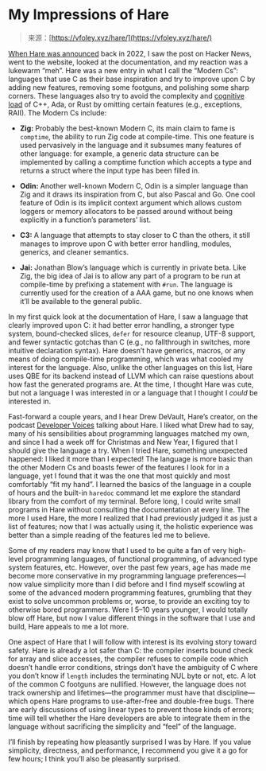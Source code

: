 <!--yml
category: 未分类
date: 2024-05-27 15:13:34
-->

# My Impressions of Hare

> 来源：[https://vfoley.xyz/hare/](https://vfoley.xyz/hare/)

[When Hare was announced](https://harelang.org/blog/2022-04-25-announcing-hare/) back in 2022, I saw the post on Hacker News, went to the website, looked at the documentation, and my reaction was a lukewarm “meh”. Hare was a new entry in what I call the “Modern Cs”: languages that use C as their base inspiration and try to improve upon C by adding new features, removing some footguns, and polishing some sharp corners. These languages also try to avoid the complexity and [cognitive load](https://github.com/zakirullin/cognitive-load/blob/main/README.md#feature-rich-languages) of C++, Ada, or Rust by omitting certain features (e.g., exceptions, RAII). The Modern Cs include:

*   **Zig:** Probably the best-known Modern C, its main claim to fame is `comptime`, the ability to run Zig code at compile-time. This one feature is used pervasively in the language and it subsumes many features of other language: for example, a generic data structure can be implemented by calling a comptime function which accepts a type and returns a struct where the input type has been filled in.

*   **Odin:** Another well-known Modern C, Odin is a simpler language than Zig and it draws its inspiration from C, but also Pascal and Go. One cool feature of Odin is its implicit context argument which allows custom loggers or memory allocators to be passed around without being explicitly in a function’s parameters’ list.

*   **C3:** A language that attempts to stay closer to C than the others, it still manages to improve upon C with better error handling, modules, generics, and cleaner semantics.

*   **Jai:** Jonathan Blow’s language which is currently in private beta. Like Zig, the big idea of Jai is to allow any part of a program to be run at compile-time by prefixing a statement with `#run`. The language is currently used for the creation of a AAA game, but no one knows when it’ll be available to the general public.

In my first quick look at the documentation of Hare, I saw a language that clearly improved upon C: it had better error handling, a stronger type system, bound-checked slices, `defer` for resource cleanup, UTF-8 support, and fewer syntactic gotchas than C (e.g., no fallthrough in switches, more intuitive declaration syntax). Hare doesn’t have generics, macros, or any means of doing compile-time programming, which was what cooled my interest for the language. Also, unlike the other languages on this list, Hare uses QBE for its backend instead of LLVM which can raise questions about how fast the generated programs are. At the time, I thought Hare was cute, but not a language I was interested in or a language that I thought I *could* be interested in.

Fast-forward a couple years, and I hear Drew DeVault, Hare’s creator, on the podcast [Developer Voices](https://www.youtube.com/watch?v=42y2Q9io3Xs) talking about Hare. I liked what Drew had to say, many of his sensibilities about programming languages matched my own, and since I had a week off for Christmas and New Year, I figured that I should give the language a try. When I tried Hare, something unexpected happened: I liked it more than I expected! The language is more basic than the other Modern Cs and boasts fewer of the features I look for in a language, yet I found that it was the one that most quickly and most comfortably “fit my hand”. I learned the basics of the language in a couple of hours and the built-in `haredoc` command let me explore the standard library from the comfort of my terminal. Before long, I could write small programs in Hare without consulting the documentation at every line. The more I used Hare, the more I realized that I had previously judged it as just a list of features; now that I was actually using it, the holistic experience was better than a simple reading of the features led me to believe.

Some of my readers may know that I used to be quite a fan of very high-level programming languages, of functional programming, of advanced type system features, etc. However, over the past few years, age has made me become more conservative in my programming language preferences—I now value simplicity more than I did before and I find myself scowling at some of the advanced modern programming features, grumbling that they exist to solve uncommon problems or, worse, to provide an exciting toy to otherwise bored programmers. Were I 5–10 years younger, I would totally blow off Hare, but now I value different things in the software that I use and build, Hare appeals to me a lot more.

One aspect of Hare that I will follow with interest is its evolving story toward safety. Hare is already a lot safer than C: the compiler inserts bound check for array and slice accesses, the compiler refuses to compile code which doesn’t handle error conditions, strings don’t have the ambiguity of C where you don’t know if `length` includes the terminating NUL byte or not, etc. A lot of the common C footguns are nullified. However, the language does not track ownership and lifetimes—the programmer must have that discipline—which opens Hare programs to use-after-free and double-free bugs. There are early discussions of using linear types to prevent those kinds of errors; time will tell whether the Hare developers are able to integrate them in the language without sacrificing the simplicity and “feel” of the language.

I’ll finish by repeating how pleasantly surprised I was by Hare. If you value simplicity, directness, and performance, I recommend you give it a go for few hours; I think you’ll also be pleasantly surprised.
